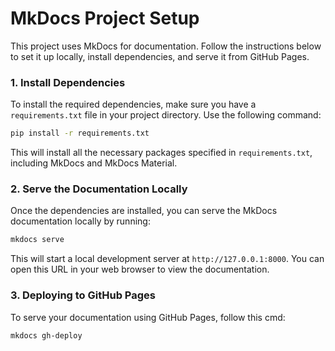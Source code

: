 # MkDocs Project Setup

This project uses MkDocs for documentation. Follow the instructions below to set it up locally, install dependencies, and serve it from GitHub Pages.

### 1. Install Dependencies

To install the required dependencies, make sure you have a `requirements.txt` file in your project directory. Use the following command:

```bash
pip install -r requirements.txt
```

This will install all the necessary packages specified in `requirements.txt`, including MkDocs and MkDocs Material.

### 2. Serve the Documentation Locally

Once the dependencies are installed, you can serve the MkDocs documentation locally by running:

```bash
mkdocs serve
```

This will start a local development server at `http://127.0.0.1:8000`. You can open this URL in your web browser to view the documentation.

### 3. Deploying to GitHub Pages

To serve your documentation using GitHub Pages, follow this cmd:

```bash
mkdocs gh-deploy
```
